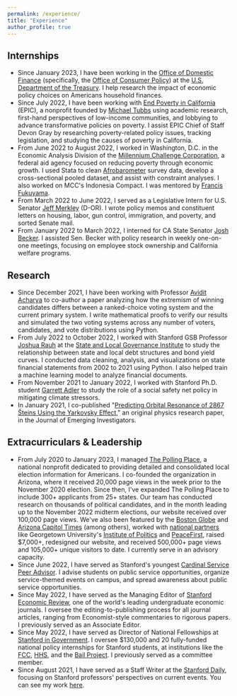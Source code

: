 ```yaml
---
permalink: /experience/
title: "Experience"
author_profile: true
---
```


## Internships
- Since January 2023, I have been working in the [Office of Domestic Finance](https://home.treasury.gov/about/offices/domestic-finance) (specifically, the [Office of Consumer Policy](https://home.treasury.gov/policy-issues/consumer-policy)) at the [U.S. Department of the Treasury](https://home.treasury.gov/). I help research the impact of economic policy choices on Americans household finances. 
- Since July 2022, I have been working with [End Poverty in California](https://endpovertyinca.org/) (EPIC), a nonprofit founded by [Michael Tubbs](https://en.wikipedia.org/wiki/Michael_Tubbs) using academic research, first-hand perspectives of low-income communities, and lobbying to advance transformative policies on poverty. I assist EPIC Chief of Staff Devon Gray by researching poverty-related policy issues, tracking legislation, and studying the causes of poverty in California.
- From June 2022 to August 2022, I worked in Washington, D.C. in the Economic Analysis Division of the [Millennium Challenge Corporation](https://www.mcc.gov/), a federal aid agency focused on reducing poverty through economic growth. I used Stata to clean [Afrobarometer](https://www.afrobarometer.org/) survey data, develop a cross-sectional pooled dataset, and assist with constraint analyses. I also worked on MCC's Indonesia Compact. I was mentored by [Francis Fukuyama](https://en.wikipedia.org/wiki/Francis_Fukuyama).
- From March 2022 to June 2022, I served as a Legislative Intern for U.S. Senator [Jeff Merkley](https://www.merkley.senate.gov/) (D-OR). I wrote policy memos and constituent letters on housing, labor, gun control, immigration, and poverty, and sorted Senate mail.
- From January 2022 to March 2022, I interned for CA State Senator [Josh Becker](https://sd13.senate.ca.gov/). I assisted Sen. Becker with policy research in weekly one-on-one meetings, focusing on employee stock ownership and California welfare programs.

## Research
- Since December 2021, I have been working with Professor [Avidit Acharya](https://www.aviditacharya.com/home) to co-author a paper analyzing how the extremism of winning candidates differs between a ranked-choice voting system and the current primary system. I write mathematical proofs to verify our results and simulated the two voting systems across any number of voters, candidates, and vote distributions using Python. 
- From July 2022 to October 2022, I worked with Stanford GSB Professor [Joshua Rauh](https://web.stanford.edu/~rauh/index.html) at the [State and Local Governance Institute](https://www.hoover.org/focus-areas/empowering-state-and-local-governance) to study the relationship between state and local debt structures and bond yield curves. I conducted data cleaning, analysis, and visualizations on state financial statements from 2002 to 2021 using Python. I also helped train a machine learning model to analyze financial documents.
- From November 2021 to January 2022, I worked with Stanford Ph.D. student [Garrett Adler](https://earth.stanford.edu/events/e-iper-dissertation-defense-garrett-albistegui-adler-social-order-and-social-protection#gs.cpmwy4) to study the role of a social safety net policy in mitigating climate stressors. 
- In January 2021, I co-published "[Predicting Orbital Resonance of 2867 Šteins Using the Yarkovsky Effect](https://www.emerginginvestigators.org/articles/predicting-orbital-resonance-of-2867-steins-using-the-yarkovsky-effect/pdf)," an original physics research paper, in the Journal of Emerging Investigators. 

## Extracurriculars & Leadership
- From July 2020 to January 2023, I managed [The Polling Place](https://thepollingplace.org/), a national nonprofit dedicated to providing detailed and consolidated local election information for Americans. I co-founded the organization in Arizona, where it received 20,000 page views in the week prior to the November 2020 election. Since then, I've expanded The Polling Place to include 300+ applicants from 25+ states. Our team has conducted research on thousands of political candidates, and in the month leading up to the November 2022 midterm elections, our website received over 100,000 page views. We've also been featured by the [Boston Globe](https://www.bostonglobe.com/2021/11/03/metro/newton-south-students-work-bring-polling-place-massachusetts/) and [Arizona Capitol Times](https://azcapitoltimes.com/news/2020/10/22/too-young-to-vote-but-not-too-young-to-inform-voters/) (among others), worked with [national partners](https://www.peacefirst.org/home) like Georgetown University's [Institute of Politics](https://politics.georgetown.edu/) and [PeaceFirst](https://www.peacefirst.org/home), raised $7,000+, redesigned our website, and received 500,000+ page views and 105,000+ unique visitors to date. I currently serve in an advisory capacity.
- Since June 2022, I have served as Stanford's youngest [Cardinal Service Peer Advisor](https://haas.stanford.edu/resources/students/advising). I advise students on public service opportunities, organize service-themed events on campus, and spread awareness about public service opportunities.
- Since May 2022, I have served as the Managing Editor of [Stanford Economic Review](https://stanfordeconreview.com/), one of the world's leading undergraduate economic journals. I oversee the editing-to-publishing process for all journal articles, ranging from Economist-style commentaries to rigorous papers. I previously served as an Associate Editor.
- Since May 2022, I have served as Director of National Fellowships at [Stanford in Government](https://sig.stanford.edu/). I oversee $130,000 and 20 fully-funded national policy internships for Stanford students, at institutions like the [FCC](https://www.fcc.gov/), [HHS](https://www.hhs.gov/), and the [Bail Project](https://bailproject.org/). I previously served as a committee member.
- Since August 2021, I have served as a Staff Writer at the [Stanford Daily](https://stanforddaily.com/), focusing on Stanford professors' perspectives on current events. You can see my work [here](https://stanforddaily.com/author/karsen/).
